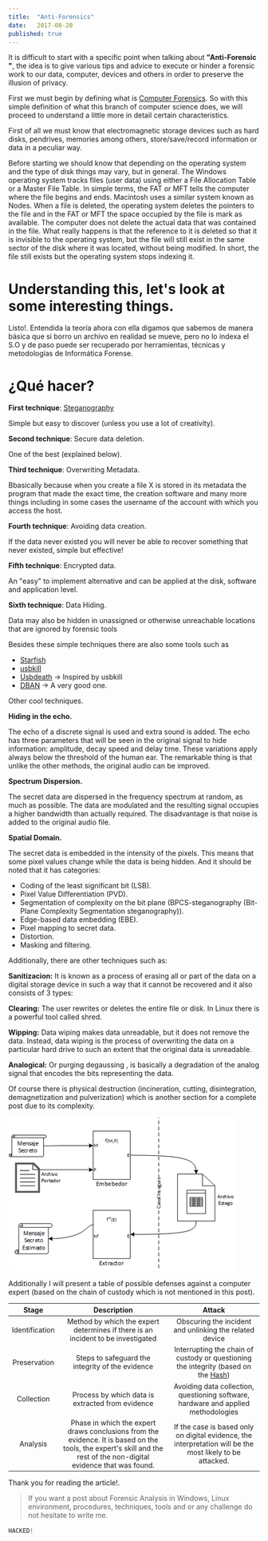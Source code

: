 ```yaml
---
title:  "Anti-Forensics"
date:   2017-08-20
published: true
---
```


It is difficult to start with a specific point when talking about **"Anti-Forensic "**, the idea is to give various tips and advice to execute or hinder a forensic work to our data, computer, devices and others in order to preserve the illusion of privacy.

First we must begin by defining what is [Computer Forensics](https://en.wikipedia.org/wiki/Computer_forensics). So with this simple definition of what this branch of computer science does, we will proceed to understand a little more in detail certain characteristics.

First of all we must know that electromagnetic storage devices such as hard disks, pendrives, memories among others, store/save/record information or data in a peculiar way.

Before starting we should know that depending on the operating system and the type of disk things may vary, but in general. The Windows operating system tracks files (user data) using either a File Allocation Table or a Master File Table.  In simple terms, the FAT or MFT tells the computer where the file begins and ends.
Macintosh uses a similar system known as Nodes. When a file is deleted, the operating system deletes the pointers to the file and in the FAT or MFT the space occupied by the file is mark as available.  The computer does not delete the actual data that was contained in the file.
What really happens is that the reference to it is deleted so that it is invisible to the operating system, but the file will still exist in the same sector of the disk where it was located, without being modified. 
In short, the file still exists but the operating system stops indexing it.


# **Understanding this, let's look at some interesting things.**


Listo!. Entendida la teoría ahora con ella digamos que sabemos de manera básica que si borro un archivo en realidad se mueve, pero no lo indexa el S.O y de paso puede ser recuperado por herramientas, técnicas y metodologías de Informática Forense.


# ¿Qué hacer?

**First technique**: [Steganography](https://en.wikipedia.org/wiki/Steganography)

  Simple but easy to discover (unless you use a lot of creativity).

**Second technique**: Secure data deletion.

  One of the best (explained below).

**Third technique**: Overwriting Metadata.

  Bbasically because when you create a file X is stored in its metadata the program that made the exact time, the creation software and many more things including in some cases the username of the account with which you access the host.

**Fourth technique**: Avoiding data creation.

  If the data never existed you will never be able to recover something that never existed, simple but effective! 

**Fifth technique**: Encrypted data.

  An "easy" to implement alternative and can be applied at the disk, software and application level.

**Sixth technique**: Data Hiding.

  Data may also be hidden in unassigned or otherwise unreachable locations that are ignored by forensic tools

Besides these simple techniques there are also some tools such as

* [Starfish](https://www.digitrace.de/forschung/starfish)
* [usbkill](https://github.com/hephaest0s/usbkill)
* [Usbdeath](https://github.com/trpt/usbdeath) -> Inspired by usbkill
* [DBAN](http://www.dban.org/) -> A very good one.

Other cool techniques.

**Hiding in the echo.**

  The echo of a discrete signal is used and extra sound is added. The echo has three parameters that will be seen in the original signal to hide information: amplitude, decay speed and delay time. These variations apply
always below the threshold of the human ear. The remarkable thing is that unlike the other methods, the original audio can be improved.

**Spectrum Dispersion.**

  The secret data are dispersed in the frequency spectrum at random, as much as possible. The data are modulated and the resulting signal occupies a higher bandwidth than actually required. The disadvantage is that noise is added to the original audio file.
  
**Spatial Domain.**

 The secret data is embedded in the intensity of the pixels. This means that some pixel values change while the data is being hidden. And it should be noted that it has categories: 

* Coding of the least significant bit (LSB).
* Pixel Value Differentiation (PVD).
* Segmentation of complexity on the bit plane (BPCS-steganography (Bit-Plane Complexity Segmentation steganography)).
* Edge-based data embedding (EBE).
* Pixel mapping to secret data.
* Distortion.
* Masking and filtering.

Additionally, there are other techniques such as:

**Sanitizacion:** It is known as a process of erasing all or part of the data on a digital storage device in such a way that it cannot be recovered and it also consists of 3 types: 

**Clearing:** The user rewrites or deletes the entire file or disk. In Linux there is a powerful tool called shred.

**Wipping:** Data wiping makes data unreadable, but it does not remove the data. Instead, data wiping is the process of overwriting the data on a particular hard drive to such an extent that the original data is unreadable.

**Analogical:** Or purging degaussing , is basically a degradation of the analog signal that encodes the bits representing the data.

Of course there is physical destruction (incineration, cutting, disintegration, demagnetization and pulverization) which is another section for a complete post due to its complexity.

![](/images/genrico.png "Simple Steganographic Process")

Additionally I will present a table of possible defenses against a computer expert (based on the chain of custody which is not mentioned in this post).

| **Stage**        | **Description**           | **Attack**  |
| :-------------: |:-------------:| :-----:|
| Identification      | Method by which the expert determines if there is an incident to be investigated | Obscuring the incident and unlinking the related device |
| Preservation      | Steps to safeguard the integrity of the evidence     |   Interrupting the chain of custody or questioning the integrity (based on the [Hash](https://en.wikipedia.org/wiki/Hash_function)) |
| Collection | Process by which data is extracted from evidence      |    Avoiding data collection, questioning software, hardware and applied methodologies |
| Analysis | Phase in which the expert draws conclusions from the evidence. It is based on the tools, the expert's skill and the rest of the non-digital evidence that was found.| If the case is based only on digital evidence, the interpretation will be the most likely to be attacked.|

Thank you for reading the article!.

> If you want a post about Forensic Analysis in Windows, Linux environment, procedures, techniques, tools and or any challenge do not hesitate to write me.

~~~R
HACKED!
~~~
